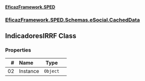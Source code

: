 #### [EficazFramework.SPED](EficazFrameworkSPED.md 'EficazFramework SPED')
### [EficazFramework.SPED.Schemas.eSocial.CachedData](EficazFramework.SPED.Schemas.eSocial.CachedData.md 'EficazFramework.SPED.Schemas.eSocial.CachedData')

## IndicadoresIRRF Class
### Properties

| # | Name | Type | |
| ---: | :--- | :---: | :--- |
| 02 | Instance | `Object` |  |
